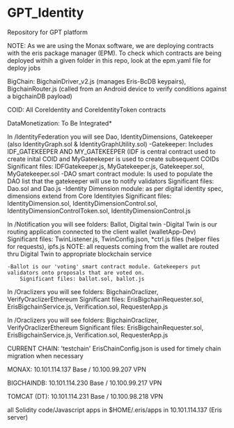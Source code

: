 # GPT_Identity
Repository for GPT platform


NOTE: As we are using the Monax software, we are deploying contracts with the eris package manager (EPM).
To check which contracts are being deployed withih a given folder in this repo, look at the epm.yaml file for deploy jobs

BigChain: BigchainDriver_v2.js (manages Eris-BcDB keypairs), BigchainRouter.js (called from an Android device to verify conditions against a bigchainDB payload)

COID: All CoreIdentity and CoreIdentityToken contracts

DataMonetization: To Be Integrated*
        
In /IdentityFederation you will see Dao, IdentityDimensions, Gatekeeper (also IdentityGraph.sol & IdentityGraphUtility.sol)
    -Gatekeeper: Includes IDF_GATEKEEPER AND MY_GATEKEEPER (IDF is central contract used to create inital COID and MyGateekeper is used to create subsequent COIDs
        Significant files: IDFGatekeeper.js, MyGatekeeper.js, Gatekeeper.sol, MyGatekeeper.sol
    -DAO smart contract module: Is used to populate the DAO list that the gatekeeper will use to notify validators
        Significant files: Dao.sol and Dao.js
    -Identity Dimension module: as per digital identity spec, dimensions extend from Core Identityies
        Significant files: IdentityDimension.sol, IdentityDimensionControl.sol, IdentityDimensionControlToken.sol, IdentityDimensionControl.js

In /Notification you will see folders: Ballot, Digital twin
    -Digital Twin is our routing application connected to the client wallet (walletApp-Dev)
        Significant files: TwinListener.js, TwinConfig.json, *ctrl.js files (helper files for requests), ipfs.js
            NOTE: all requests coming from the wallet are routed thru Digital Twin to appropriate blockchain service
        
    -Ballot is our 'voting' smart contract module. Gatekeepers put validators onto proposals that are voted on.
        Significant files: ballot.sol, ballot.js

In /Oraclizers you will see folders: BigchainOraclizer, VerifyOraclizerEthereum
        Significant files: ErisBigchainRequester.sol, ErisBigchainService.js, Verification.sol, RequesterApp.js

In /Oraclizers you will see folders: BigchainOraclizer, VerifyOraclizerEthereum
        Significant files: ErisBigchainRequester.sol, ErisBigchainService.js, Verification.sol, RequesterApp.js


CURRENT CHAIN: 'testchain'
ErisChainConfig.json is used for timely chain migration when necessary

MONAX:
    10.101.114.137 Base / 10.100.99.207 VPN

BIGCHAINDB:
    10.101.114.230 Base / 10.100.99.217 VPN

TOMCAT (DT):
    10.101.114.231 Base / 10.100.98.218 VPN

all Solidity code/Javascript apps in $HOME/.eris/apps in 10.101.114.137 (Eris server)
